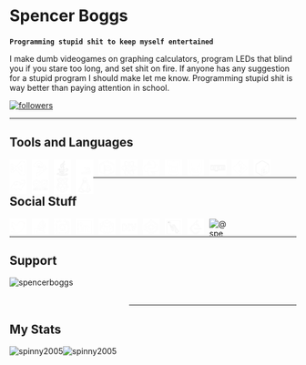# Spencer Boggs

**`Programming stupid shit to keep myself entertained`**

I make dumb videogames on graphing calculators, program LEDs that blind you if you stare too long, and set shit on fire. If anyone has any suggestion for a stupid program I should make let me know. Programming stupid shit is way better than paying attention in school.

<p align="left">

<a href="https://github.com/Spinny2005?tab=followers"><img alt="followers" title="Follow me on Github" src="https://custom-icon-badges.demolab.com/github/followers/Spinny2005?color=white&labelColor=000000&style=for-the-badge&logo=person-add&label=github&logoColor=white"/></a>
    
</p>

---

## Tools and Languages
<a href="https://code.visualstudio.com/" target="_blank" rel="noopener noreferrer"><img align="left" alt="VsCode" width="30px" style="padding-right:9px;" src="icons/1.png"/></a>
<a href="https://www.jetbrains.com/" target="_blank" rel="noopener noreferrer"><img align="left" alt="JetBrains" width="30px" style="padding-right:9px;" src="icons/2.png"/></a>
<a href="https://www.java.com/en/" target="_blank" rel="noopener noreferrer"><img align="left" alt="Java" width="30px" style="padding-right:9px;" src="icons/3.png"/></a>
<a href="https://www.javascript.com/" target="_blank" rel="noopener noreferrer"><img align="left" alt="JavaScript" width="30px" style="padding-right:9px;" src="icons/4.png"/></a>
<a href="https://nodejs.org/en/" target="_blank" rel="noopener noreferrer"><img align="left" alt="NodeJS" width="30px" style="padding-right:9px;" src="icons/5.png"/></a>
<a href="https://reactjs.org/" target="_blank" rel="noopener noreferrer"><img align="left" alt="React" width="30px" style="padding-right:9px;" src="icons/6.png"/></a>
<a href="https://www.python.org/" target="_blank" rel="noopener noreferrer"><img align="left" alt="Python" width="30px" style="padding-right:9px;" src="icons/7.png"/></a>
<a href="https://html.com/" target="_blank" rel="noopener noreferrer"><img align="left" alt="HTML" width="30px" style="padding-right:9px;" src="icons/8.png"/></a>
<a href="https://www.w3schools.com/css/" target="_blank" rel="noopener noreferrer"><img align="left" alt="CSS" width="30px" style="padding-right:9px;" src="icons/9.png"/></a>
<a href="https://www.npmjs.com/" target="_blank" rel="noopener noreferrer"><img align="left" alt="NPM" width="30px" style="padding-right:9px;" src="icons/10.png"/></a>
<a href="https://git-scm.com/" target="_blank" rel="noopener noreferrer"><img align="left" alt="Git" width="30px" style="padding-right:9px;" src="icons/11.png"/></a>
<a href="https://www.gnu.org/software/bash/" target="_blank" rel="noopener noreferrer"><img align="left" alt="Bash" width="30px" style="padding-right:9px;" src="icons/12.png"/></a>
<a href="https://gradle.org/" target="_blank" rel="noopener noreferrer"><img align="left" alt="Gradle" width="30px" style="padding-right:9px;" src="icons/13.png"/></a>
<a href="https://www.arduino.cc/" target="_blank" rel="noopener noreferrer"><img align="left" alt="Arduino" width="30px" style="padding-right:9px;" src="icons/14.png"/></a>
<a href="https://www.raspberrypi.com/" target="_blank" rel="noopener noreferrer"><img align="left" alt="RaspberryPI" width="30px" style="padding-right:9px;" src="icons/15.png"/></a>
<a href="https://www.linux.org/" target="_blank" rel="noopener noreferrer"><img align="left" alt="Linux" width="30px" src="icons/16.png"/></a>

<br />

---

## Social Stuff
<p>
<a href="https://twitter.com/spin_boggs" target="_blank" rel="noopener noreferrer"><img align="left" style="padding-right:9px;" src="icons/17.png" alt="spin_boggs" height="30" width="30" /></a>
<a href="https://stackoverflow.com/users/20074074" target="_blank" rel="noopener noreferrer"><img align="left" style="padding-right:9px;" src="icons/18.png" alt="20074074" height="30" width="30" /></a>
<a href="https://instagram.com/spin_boggs" target="_blank" rel="noopener noreferrer"><img align="left" style="padding-right:9px;" src="icons/19.png" alt="spin_boggs" height="30" width="30" /></a>
<a href="https://www.linkedin.com/in/spencer-boggs-02243025a/" target="_blank" rel="noopener noreferrer"><img align="left" style="padding-right:9px;" src="icons/20.png" alt="Spencer Boggs" height="30" width="30" /></a>
<a href="https://codesandbox.com/spinny2005" target="_blank" rel="noopener noreferrer"><img align="left" style="padding-right:9px;" src="icons/21.png" alt="spinny2005" height="30" width="30" /></a>
<a href="https://dev.to/spinny2005" target="_blank" rel="noopener noreferrer"><img align="left" style="padding-right:9px;" src="icons/22.png" alt="spinny2005" height="30" width="30" /></a>
<a href="https://codepen.io/spinny2005" target="_blank" rel="noopener noreferrer"><img align="left" style="padding-right:9px;" src="icons/23.png" alt="spinny2005" height="30" width="30" /></a>
<a href="https://hashnode.com/@spinny2005" target="_blank" rel="noopener noreferrer"><img align="left" style="padding-right:9px;" src="icons/24.png" alt="@spinny2005" height="30" width="30" /></a>
<a href="https://www.leetcode.com/spinny2005" target="_blank" rel="noopener noreferrer"><img align="left" style="padding-right:9px;" src="icons/25.png" alt="spinny2005" height="30" width="30" /></a>
<a href="https://www.hackerearth.com/@spencer_boggs" target="_blank" rel="noopener noreferrer"><img align="left" src="icons/27.png" alt="@spencer_boggs" height="30" width="30" /></a>
 
</p>

<br />

---
## Support
<p>
<a href="https://www.buymeacoffee.com/spencerboggs" target="_blank" rel="noopener noreferrer"> <img align="left" src="https://cdn.buymeacoffee.com/buttons/v2/default-white.png" height="50" width="210" alt="spencerboggs" /></a>
</p>
<br>
<br />

---

## My Stats
<p>&nbsp;<a href="https://github.com/Spinny2005?tab=repositories" target="blank"><img align="left" alt="spinny2005" src="https://github-readme-stats.vercel.app/api?username=spinny2005&show_icons=true&layout=compact&theme=dark&hide_border=true&bg_color=22272E00" /></a>
<a href="https://github.com/Spinny2005?tab=repositories" target="blank"><img align="left" alt="spinny2005" src="https://github-readme-stats.vercel.app/api/top-langs/?username=spinny2005&layout=compact&langs_count=10&theme=dark&hide_border=true&bg_color=22272E00" /></a>
</p>
